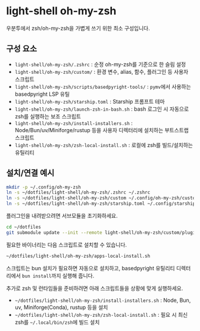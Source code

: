 # light-shell oh-my-zsh

우분투에서 zsh/oh-my-zsh을 가볍게 쓰기 위한 최소 구성입니다.

## 구성 요소
- `light-shell/oh-my-zsh/.zshrc` : 순정 oh-my-zsh를 기준으로 한 슬림 설정
- `light-shell/oh-my-zsh/custom/` : 환경 변수, alias, 함수, 플러그인 등 사용자 스크립트
- `light-shell/oh-my-zsh/scripts/basedpyright-tools/` : `pymv`에서 사용하는 basedpyright LSP 유틸
- `light-shell/oh-my-zsh/starship.toml` : Starship 프롬프트 테마
- `light-shell/oh-my-zsh/launch-zsh-in-bash.sh` : bash 로그인 시 자동으로 zsh를 실행하는 보조 스크립트
- `light-shell/oh-my-zsh/install-installers.sh` : Node/Bun/uv/Miniforge/rustup 등을 사용자 디렉터리에 설치하는 부트스트랩 스크립트
- `light-shell/oh-my-zsh/zsh-local-install.sh` : 로컬에 zsh를 빌드/설치하는 유틸리티

## 설치/연결 예시
```bash
mkdir -p ~/.config/oh-my-zsh
ln -s ~/dotfiles/light-shell/oh-my-zsh/.zshrc ~/.zshrc
ln -s ~/dotfiles/light-shell/oh-my-zsh/custom ~/.config/oh-my-zsh/custom
ln -s ~/dotfiles/light-shell/oh-my-zsh/starship.toml ~/.config/starship.toml
```

플러그인을 내려받으려면 서브모듈을 초기화하세요.
```bash
cd ~/dotfiles
git submodule update --init --remote light-shell/oh-my-zsh/custom/plugins
```

필요한 바이너리는 다음 스크립트로 설치할 수 있습니다.
```bash
~/dotfiles/light-shell/oh-my-zsh/apps-local-install.sh
```

스크립트는 bun 설치가 필요하면 자동으로 설치하고, basedpyright 유틸리티 디렉터리에서 `bun install`까지 실행해 줍니다.

추가로 zsh 및 런타임들을 준비하려면 아래 스크립트들을 상황에 맞게 실행하세요.
- `~/dotfiles/light-shell/oh-my-zsh/install-installers.sh` : Node, Bun, uv, Miniforge(Conda), rustup 등을 설치
- `~/dotfiles/light-shell/oh-my-zsh/zsh-local-install.sh` : 필요 시 최신 zsh를 `~/.local/bin/zsh`에 빌드 설치
